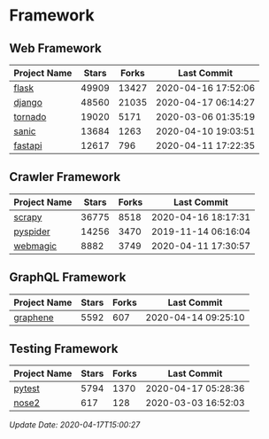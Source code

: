 # Framework

## Web Framework

| Project Name | Stars | Forks | Last Commit |
| ------------ | ----- | ----- | ----------- |
| [flask](https://github.com/pallets/flask) | 49909 | 13427 | 2020-04-16 17:52:06 |
| [django](https://github.com/django/django) | 48560 | 21035 | 2020-04-17 06:14:27 |
| [tornado](https://github.com/tornadoweb/tornado) | 19020 | 5171 | 2020-03-06 01:35:19 |
| [sanic](https://github.com/huge-success/sanic) | 13684 | 1263 | 2020-04-10 19:03:51 |
| [fastapi](https://github.com/tiangolo/fastapi) | 12617 | 796 | 2020-04-11 17:22:35 |

## Crawler Framework

| Project Name | Stars | Forks | Last Commit |
| ------------ | ----- | ----- | ----------- |
| [scrapy](https://github.com/scrapy/scrapy) | 36775 | 8518 | 2020-04-16 18:17:31 |
| [pyspider](https://github.com/binux/pyspider) | 14256 | 3470 | 2019-11-14 06:16:04 |
| [webmagic](https://github.com/code4craft/webmagic) | 8882 | 3749 | 2020-04-11 17:30:57 |

## GraphQL Framework

| Project Name | Stars | Forks | Last Commit |
| ------------ | ----- | ----- | ----------- |
| [graphene](https://github.com/graphql-python/graphene) | 5592 | 607 | 2020-04-14 09:25:10 |

## Testing Framework

| Project Name | Stars | Forks | Last Commit |
| ------------ | ----- | ----- | ----------- |
| [pytest](https://github.com/pytest-dev/pytest) | 5794 | 1370 | 2020-04-17 05:28:36 |
| [nose2](https://github.com/nose-devs/nose2) | 617 | 128 | 2020-03-03 16:52:03 |

*Update Date: 2020-04-17T15:00:27*